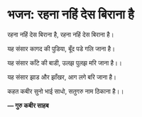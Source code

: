 # भजन: रहना नहिं देस बिराना है

रहना नहिं देस बिराना है, रहना नहिं देस बिराना है।

यह संसार कागद की पुडिया, बूँद पडे गलि जाना है।

यह संसार काँटे की बाडी, उलझ पुलझ मरि जाना है।।

यह संसार झाड और झाँखर, आग लगे बरि जाना है।

कहत कबीर सुनो भाई साधो, सतुगरु नाम ठिकाना है।।

**— गुरु कबीर साहब**
